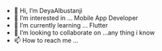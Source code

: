 - 👋 Hi, I’m DeyaAlbustanji
- 👀 I’m interested in ... Mobile App Developer
- 🌱 I’m currently learning ... Flutter
- 💞️ I’m looking to collaborate on ...any thing i know
- 📫 How to reach me ...

<!---
Deya99/Deya99 is a ✨ special ✨ repository because its `README.md` (this file) appears on your GitHub profile.
You can click the Preview link to take a look at your changes.
--->
